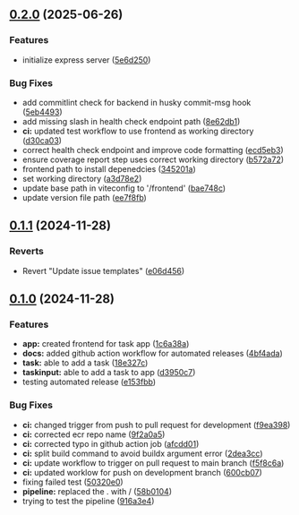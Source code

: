 ## [0.2.0](https://github.com/sivuyilemene/task-app/compare/v0.1.1...v0.2.0) (2025-06-26)


### Features

* initialize express server ([5e6d250](https://github.com/sivuyilemene/task-app/commit/5e6d2505f0aa648a305b5372a85df70a866a90d9))


### Bug Fixes

* add commitlint check for backend in husky commit-msg hook ([5eb4493](https://github.com/sivuyilemene/task-app/commit/5eb44939afb5f8c80c57a9fdecb1816f7d6b78f1))
* add missing slash in health check endpoint path ([8e62db1](https://github.com/sivuyilemene/task-app/commit/8e62db154a1d52895d2b6ce2ae852dc4f51ed669))
* **ci:** updated test workflow to use frontend as working directory ([d30ca03](https://github.com/sivuyilemene/task-app/commit/d30ca033a1e014b8df2be3dcc114c22718c302d8))
* correct health check endpoint and improve code formatting ([ecd5eb3](https://github.com/sivuyilemene/task-app/commit/ecd5eb37d1cc8575af29a5416f9016ac471583d2))
* ensure coverage report step uses correct working directory ([b572a72](https://github.com/sivuyilemene/task-app/commit/b572a72101fbea86f8488009557247b47c21d660))
* frontend path to install depenedcies ([345201a](https://github.com/sivuyilemene/task-app/commit/345201a51f500eef7495add0499627e8c74b34c9))
* set working directory ([a3d78e2](https://github.com/sivuyilemene/task-app/commit/a3d78e29f61dcc566db0877d3de75a1f4bad7d59))
* update base path in viteconfig to '/frontend' ([bae748c](https://github.com/sivuyilemene/task-app/commit/bae748c33fd7bab917500d36c2caf9852d566d33))
* update version file path ([ee7f8fb](https://github.com/sivuyilemene/task-app/commit/ee7f8fbbb51f9e3ebb6fd139303bedcd73ff0522))

## [0.1.1](https://github.com/sivuyilemene/task-app/compare/v0.1.0...v0.1.1) (2024-11-28)


### Reverts

* Revert "Update issue templates" ([e06d456](https://github.com/sivuyilemene/task-app/commit/e06d456cd937bdd587730d6e71b1877632bb39c8))

## [0.1.0](https://github.com/sivuyilemene/task-app/compare/d3950c780ca3ea5d3f1c46635b378bd5cc85e7d3...v0.1.0) (2024-11-28)


### Features

* **app:** created frontend for task app ([1c6a38a](https://github.com/sivuyilemene/task-app/commit/1c6a38a8e7e4124140d575c55b1c9dbf9bf1ab92))
* **docs:** added github action workflow for automated releases ([4bf4ada](https://github.com/sivuyilemene/task-app/commit/4bf4ada0185ec947da44cffac2f95e19f211c275))
* **task:** able to add a task ([18e327c](https://github.com/sivuyilemene/task-app/commit/18e327c259e27de97da8fac4957fb6a5f6d3be4d))
* **taskinput:** able to add a task to app ([d3950c7](https://github.com/sivuyilemene/task-app/commit/d3950c780ca3ea5d3f1c46635b378bd5cc85e7d3))
* testing automated release ([e153fbb](https://github.com/sivuyilemene/task-app/commit/e153fbb1f17d11f337797880edbcfd129a403f55))


### Bug Fixes

* **ci:** changed trigger from push to pull request for development ([f9ea398](https://github.com/sivuyilemene/task-app/commit/f9ea398fdded641acfd0304bf219bf9854216222))
* **ci:** corrected ecr repo name ([9f2a0a5](https://github.com/sivuyilemene/task-app/commit/9f2a0a50466c7526c31510d810032b95b2f02823))
* **ci:** corrected typo in github action job ([afcdd01](https://github.com/sivuyilemene/task-app/commit/afcdd01e7c661439360977dfcd7aed58a17c4901))
* **ci:** split build command to avoid buildx argument error ([2dea3cc](https://github.com/sivuyilemene/task-app/commit/2dea3cc4b09a17b245750276b0171f410b5ba3c2))
* **ci:** update workflow to trigger on pull request to main branch ([f5f8c6a](https://github.com/sivuyilemene/task-app/commit/f5f8c6ab56ab0156d8e8d75b392f5157c5c095a2))
* **ci:** updated worklow for push on development branch ([600cb07](https://github.com/sivuyilemene/task-app/commit/600cb076f8b61f3211554b5e382b75238201ee0c))
* fixing failed test ([50320e0](https://github.com/sivuyilemene/task-app/commit/50320e0dda8cc90035e4fc57397c7ea5b9e158d3))
* **pipeline:** replaced the . with / ([58b0104](https://github.com/sivuyilemene/task-app/commit/58b010489a18363c6a19a14d9fe1d09270773988))
* trying to test the pipeline ([916a3e4](https://github.com/sivuyilemene/task-app/commit/916a3e49dd222f21611cb4538479c1dc2f530aa1))

